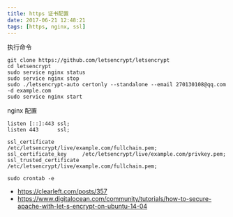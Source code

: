 ```yaml
---
title: https 证书配置
date: 2017-06-21 12:48:21
tags: [https, nginx, ssl]
---
```



执行命令

```
git clone https://github.com/letsencrypt/letsencrypt
cd letsencrypt
sudo service nginx status
sudo service nginx stop
sudo ./letsencrypt-auto certonly --standalone --email 270130108@qq.com -d example.com
sudo service nginx start
```

<!--more-->

nginx 配置

```
listen [::]:443 ssl;
listen 443      ssl;

ssl_certificate         /etc/letsencrypt/live/example.com/fullchain.pem;
ssl_certificate_key     /etc/letsencrypt/live/example.com/privkey.pem;
ssl_trusted_certificate /etc/letsencrypt/live/example.com/fullchain.pem;
```


```
sudo crontab -e
```


* <https://clearleft.com/posts/357>
* <https://www.digitalocean.com/community/tutorials/how-to-secure-apache-with-let-s-encrypt-on-ubuntu-14-04>
